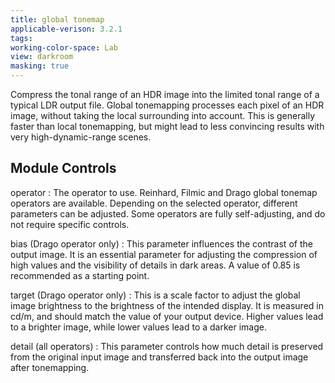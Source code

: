 ```yaml
---
title: global tonemap
applicable-verison: 3.2.1
tags: 
working-color-space: Lab 
view: darkroom
masking: true
---
```


Compress the tonal range of an HDR image into the limited tonal range of a typical LDR output file. Global tonemapping processes each pixel of an HDR image, without taking the local surrounding into account. This is generally faster than local tonemapping, but might lead to less convincing results with very high-dynamic-range scenes.

## Module Controls

operator
: The operator to use. Reinhard, Filmic and Drago global tonemap operators are available. Depending on the selected operator, different parameters can be adjusted. Some operators are fully self-adjusting, and do not require specific controls.

bias (Drago operator only)
: This parameter influences the contrast of the output image. It is an essential parameter for adjusting the compression of high values and the visibility of details in dark areas. A value of 0.85 is recommended as a starting point.

target (Drago operator only)
: This is a scale factor to adjust the global image brightness to the brightness of the intended display. It is measured in cd/m, and should match the value of your output device. Higher values lead to a brighter image, while lower values lead to a darker image.

detail (all operators)
: This parameter controls how much detail is preserved from the original input image and transferred back into the output image after tonemapping.